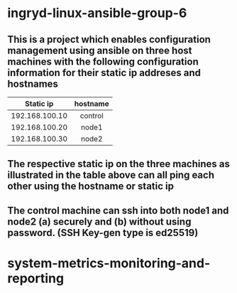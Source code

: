 # ingryd-linux-ansible-group-6

## This is a project which enables configuration management using ansible on three host machines with the following configuration information for their static ip addreses and hostnames

| Static ip | hostname |
| --------- |:--------:|
| 192.168.100.10 | control |
| 192.168.100.20 | node1 |
| 192.168.100.30 | node2 |

## The respective static ip on the three machines as illustrated in the table above can all ping each other using the hostname or static ip

## The control machine can ssh into both node1 and node2 (a) securely and (b) without using password. (SSH Key-gen type is ed25519)
# system-metrics-monitoring-and-reporting
